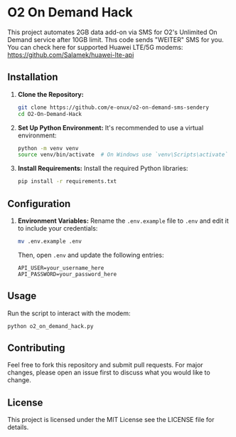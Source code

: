 # O2 On Demand Hack

This project automates 2GB data add-on via SMS for O2's Unlimited On Demand service after 10GB limit.
Thıs code sends "WEITER" SMS for you.
You can check here for supported Huawei LTE/5G modems: https://github.com/Salamek/huawei-lte-api

## Installation

1. **Clone the Repository:**
    ```bash
    git clone https://github.com/e-onux/o2-on-demand-sms-sendery
    cd O2-On-Demand-Hack
    ```

2. **Set Up Python Environment:**
    It's recommended to use a virtual environment:
    ```bash
    python -m venv venv
    source venv/bin/activate  # On Windows use `venv\Scripts\activate`
    ```

3. **Install Requirements:**
    Install the required Python libraries:
    ```bash
    pip install -r requirements.txt
    ```

## Configuration

1. **Environment Variables:**
    Rename the `.env.example` file to `.env` and edit it to include your credentials:
    ```bash
    mv .env.example .env
    ```
    Then, open `.env` and update the following entries:
    ```
    API_USER=your_username_here
    API_PASSWORD=your_password_here
    ```

## Usage

Run the script to interact with the modem:
```
python o2_on_demand_hack.py
```

## Contributing

Feel free to fork this repository and submit pull requests. For major changes, please open an issue first to discuss what you would like to change.

## License

This project is licensed under the MIT License see the LICENSE file for details.